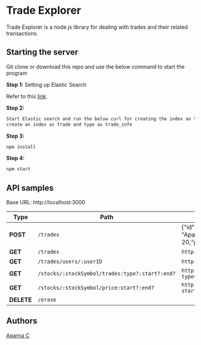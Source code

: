 # Trade Explorer

Trade Explorer is a node.js library for dealing with trades and their related transactions.

## Starting the server

Git clone or download this repo and use the below command to start the program

**Step 1:** Setting up Elastic Search

Refer to this [link](https://www.elastic.co/guide/en/elasticsearch/reference/current/getting-started.html).

**Step 2:**
```bash
Start Elastic search and run the below curl for creating the index an type.
create an index as trade and type as trade_info
```

**Step 3:**
```bash
npm install
```

**Step 4:**
```bash
npm start
```

## API samples

Base URL: http://localhost:3000

| Type | Path | Request Payload |
| --- | --- | --- |
| **POST** | `/trades` | {"id": 12,"type": "buy","user": {"id": 16,"name": "Aparna"},"symbol": "symbol","shares":        20,"price":150.42 }| 
| **GET** | `/trades` | `http://localhost:3000/trades` | 
| **GET** | `/trades/users/:userID` | `http://localhost:3000/trades/users/16` | 
| **GET** |`/stocks/:stockSymbol/trades:type?:start?:end?` | `http://localhost:3000/stocks/symbol2/trades?type=buy&start=2019-05-27&end=2019-09-27` | 
| **GET** |`/stocks/:stockSymbol/price:start?:end?` | `http://localhost:3000/stocks/symbol/price?start=2019-05-27&end=2019-09-27` | 
| **DELETE** |`/erase` |  | 


## Authors

[Aparna C](https://github.com/Aparna1990/)

